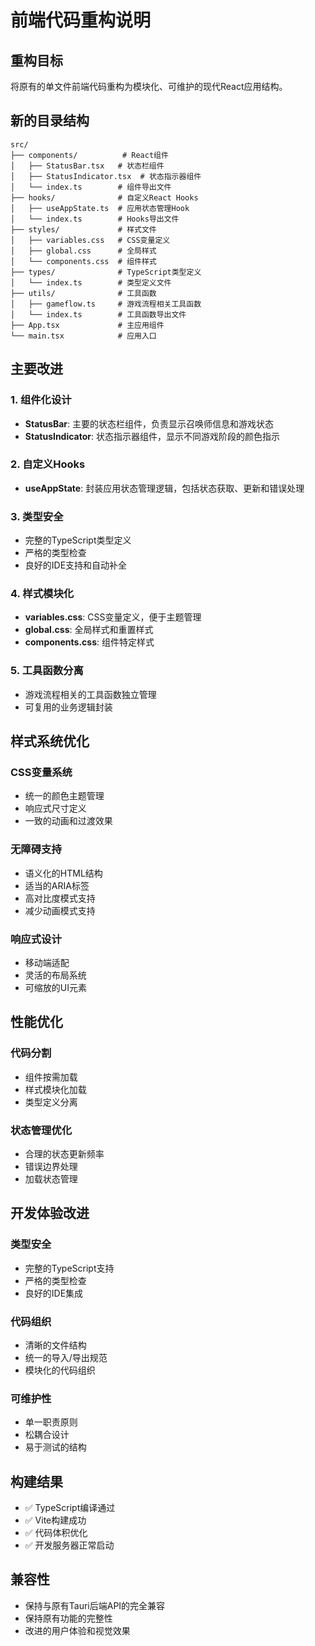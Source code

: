 # 前端代码重构说明

## 重构目标
将原有的单文件前端代码重构为模块化、可维护的现代React应用结构。

## 新的目录结构

```
src/
├── components/          # React组件
│   ├── StatusBar.tsx   # 状态栏组件
│   ├── StatusIndicator.tsx  # 状态指示器组件
│   └── index.ts        # 组件导出文件
├── hooks/              # 自定义React Hooks
│   ├── useAppState.ts  # 应用状态管理Hook
│   └── index.ts        # Hooks导出文件
├── styles/             # 样式文件
│   ├── variables.css   # CSS变量定义
│   ├── global.css      # 全局样式
│   └── components.css  # 组件样式
├── types/              # TypeScript类型定义
│   └── index.ts        # 类型定义文件
├── utils/              # 工具函数
│   ├── gameflow.ts     # 游戏流程相关工具函数
│   └── index.ts        # 工具函数导出文件
├── App.tsx             # 主应用组件
└── main.tsx            # 应用入口
```

## 主要改进

### 1. 组件化设计
- **StatusBar**: 主要的状态栏组件，负责显示召唤师信息和游戏状态
- **StatusIndicator**: 状态指示器组件，显示不同游戏阶段的颜色指示

### 2. 自定义Hooks
- **useAppState**: 封装应用状态管理逻辑，包括状态获取、更新和错误处理

### 3. 类型安全
- 完整的TypeScript类型定义
- 严格的类型检查
- 良好的IDE支持和自动补全

### 4. 样式模块化
- **variables.css**: CSS变量定义，便于主题管理
- **global.css**: 全局样式和重置样式
- **components.css**: 组件特定样式

### 5. 工具函数分离
- 游戏流程相关的工具函数独立管理
- 可复用的业务逻辑封装

## 样式系统优化

### CSS变量系统
- 统一的颜色主题管理
- 响应式尺寸定义
- 一致的动画和过渡效果

### 无障碍支持
- 语义化的HTML结构
- 适当的ARIA标签
- 高对比度模式支持
- 减少动画模式支持

### 响应式设计
- 移动端适配
- 灵活的布局系统
- 可缩放的UI元素

## 性能优化

### 代码分割
- 组件按需加载
- 样式模块化加载
- 类型定义分离

### 状态管理优化
- 合理的状态更新频率
- 错误边界处理
- 加载状态管理

## 开发体验改进

### 类型安全
- 完整的TypeScript支持
- 严格的类型检查
- 良好的IDE集成

### 代码组织
- 清晰的文件结构
- 统一的导入/导出规范
- 模块化的代码组织

### 可维护性
- 单一职责原则
- 松耦合设计
- 易于测试的结构

## 构建结果
- ✅ TypeScript编译通过
- ✅ Vite构建成功
- ✅ 代码体积优化
- ✅ 开发服务器正常启动

## 兼容性
- 保持与原有Tauri后端API的完全兼容
- 保持原有功能的完整性
- 改进的用户体验和视觉效果
